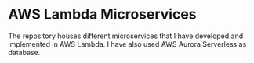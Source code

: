 # AWS Lambda Microservices
The repository houses different microservices that I have developed and implemented in AWS Lambda. I have also used AWS Aurora Serverless as database. 
